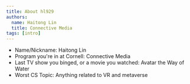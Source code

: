 ```yaml
---
title: About hl929
authors:
  name: Haitong Lin
  title: Connective Media
tags: [intro]
---
```


- Name/Nickname: Haitong Lin
- Program you're in at Cornell: Connective Media
- Last TV show you binged, or a movie you watched: Avatar the Way of Water
- Worst CS Topic: Anything related to VR and metaverse
